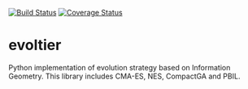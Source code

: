 [![Build Status](https://travis-ci.org/satuma777/evoltier.svg?branch=master)](https://travis-ci.org/satuma777/evoltier)
[![Coverage Status](https://coveralls.io/repos/github/satuma777/evoltier/badge.svg?branch=master)](https://coveralls.io/github/satuma777/evoltier?branch=master)

# evoltier
Python implementation of evolution strategy based on Information Geometry. This library includes CMA-ES, NES, CompactGA and PBIL. 
